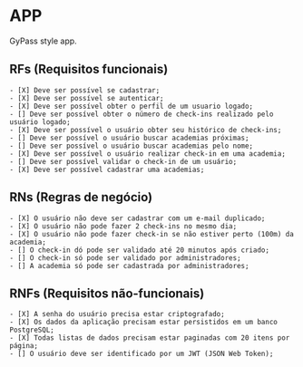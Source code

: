 # APP

GyPass style app.

## RFs (Requisitos funcionais)
    - [X] Deve ser possível se cadastrar;
    - [X] Deve ser possível se autenticar;
    - [X] Deve ser possível obter o perfil de um usuario logado;
    - [] Deve ser possível obter o número de check-ins realizado pelo usuário logado;
    - [X] Deve ser possível o usuário obter seu histórico de check-ins;
    - [] Deve ser possível o usuário buscar academias próximas;
    - [] Deve ser possível o usuário buscar academias pelo nome;
    - [X] Deve ser possível o usuário realizar check-in em uma academia;
    - [] Deve ser possível validar o check-in de um usuário;
    - [X] Deve ser possível cadastrar uma academias;

## RNs (Regras de negócio)
    - [X] O usuário não deve ser cadastrar com um e-mail duplicado;
    - [X] O usuário não pode fazer 2 check-ins no mesmo dia;
    - [X] O usuário não pode fazer check-in se não estiver perto (100m) da academia;
    - [] O check-in dó pode ser validado até 20 minutos após criado;
    - [] O check-in só pode ser validado por administradores;
    - [] A academia só pode ser cadastrada por administradores;

## RNFs (Requisitos não-funcionais)
    - [X] A senha do usuário precisa estar criptografado;
    - [X] Os dados da aplicação precisam estar persistidos em um banco PostgreSQL;
    - [X] Todas listas de dados precisam estar paginadas com 20 itens por página;
    - [] O usuário deve ser identificado por um JWT (JSON Web Token);
